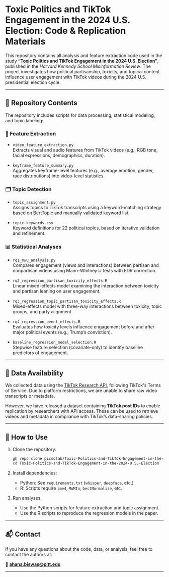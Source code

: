 
# Toxic Politics and TikTok Engagement in the 2024 U.S. Election: Code & Replication Materials

This repository contains all analysis and feature extraction code used in the study **“Toxic Politics and TikTok Engagement in the 2024 U.S. Election”**, published in the *Harvard Kennedy School Misinformation Review*. The project investigates how political partisanship, toxicity, and topical content influence user engagement with TikTok videos during the 2024 U.S. presidential election cycle.

---

## 📂 Repository Contents

The repository includes scripts for data processing, statistical modeling, and topic labeling:

### 🧠 Feature Extraction

- `video_feature_extraction.py`  
  Extracts visual and audio features from TikTok videos (e.g., RGB tone, facial expressions, demographics, duration).

- `keyframe_feature_summary.py`  
  Aggregates keyframe-level features (e.g., average emotion, gender, race distributions) into video-level statistics.

### 🗂 Topic Detection

- `topic_assignment.py`  
  Assigns topics to TikTok transcripts using a keyword-matching strategy based on BertTopic and manually validated keyword list.

- `topic-keywords.csv`  
  Keyword definitions for 22 political topics, based on iterative validation and refinement.

### 📊 Statistical Analyses

- `rq1_mwu_analysis.py`  
  Compares engagement (views and interactions) between partisan and nonpartisan videos using Mann–Whitney U tests with FDR correction.

- `rq2_regression_partisan_toxicity_effects.R`  
  Linear mixed-effects model examining the interaction between toxicity and partisan leaning on user engagement.

- `rq3_regression_topic_partisan_toxicity_effects.R`  
  Mixed-effects model with three-way interactions between toxicity, topic groups, and party alignment.

- `rq4_regression_event_effects.R`  
  Evaluates how toxicity levels influence engagement before and after major political events (e.g., Trump’s conviction).

- `baseline_regression_model_selection.R`  
  Stepwise feature selection (covariate-only) to identify baseline predictors of engagement.

---

## 📁 Data Availability

We collected data using the [TikTok Research API](https://developers.tiktok.com/products/research-api/), following TikTok's Terms of Service. Due to platform restrictions, we are unable to share raw video transcripts or metadata.

However, we have released a dataset containing **TikTok post IDs** to enable replication by researchers with API access. These can be used to retrieve videos and metadata in compliance with TikTok’s data-sharing policies.

---

## 🔧 How to Use

1. Clone the repository:
   ```bash
   gh repo clone picsolab/Toxic-Politics-and-TikTok-Engagement-in-the-2024-U.S.-Election
   cd Toxic-Politics-and-TikTok-Engagement-in-the-2024-U.S.-Election
   ```

2. Install dependencies:
   - Python: See `requirements.txt` (`whisper`, `deepface`, etc.)
   - R: Scripts require `lme4`, `MuMIn`, `bestNormalize`, etc.

3. Run analyses:
   - Use the Python scripts for feature extraction and topic assignment.
   - Use the R scripts to reproduce the regression models in the paper.

---

## 📬 Contact

If you have any questions about the code, data, or analysis, feel free to contact the authors at:

📧 **ahana.biswas@pitt.edu**

---

<!-- ## 📜 Citation

If you use this code or dataset, please cite:

[TBA] -->
